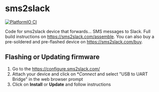 # sms2slack

[![PlatformIO CI](https://github.com/ParetoSecurity/sms-slack-v3/actions/workflows/build.yml/badge.svg)](https://github.com/ParetoSecurity/sms-slack-v3/actions/workflows/build.yml)

Code for sms2slack device that forwards... SMS messages to Slack. Full build instructions on https://sms2slack.com/assemble. You can also buy a pre-soldered and pre-flashed device on https://sms2slack.com/buy. 

## Flashing or Updating firmware

1. Go to the https://configure.sms2slack.com/
2. Attach your device and click on **Connect* and select "USB to UART Bridge" in the web browser prompt
3. Click on **Install** or **Update** and follow instructions


